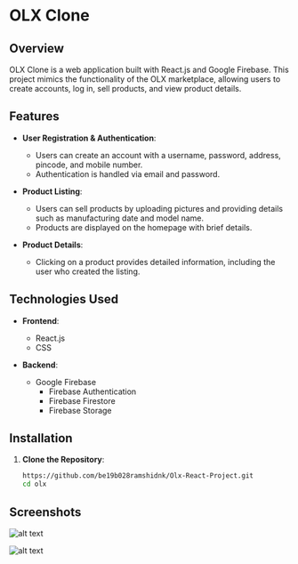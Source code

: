 # OLX Clone

## Overview

OLX Clone is a web application built with React.js and Google Firebase. This project mimics the functionality of the OLX marketplace, allowing users to create accounts, log in, sell products, and view product details.

## Features

- **User Registration & Authentication**: 
  - Users can create an account with a username, password, address, pincode, and mobile number.
  - Authentication is handled via email and password.

- **Product Listing**:
  - Users can sell products by uploading pictures and providing details such as manufacturing date and model name.
  - Products are displayed on the homepage with brief details.

- **Product Details**:
  - Clicking on a product provides detailed information, including the user who created the listing.

## Technologies Used

- **Frontend**:
  - React.js
  - CSS

- **Backend**:
  - Google Firebase
    - Firebase Authentication
    - Firebase Firestore
    - Firebase Storage

## Installation

1. **Clone the Repository**:
   ```bash
   https://github.com/be19b028ramshidnk/Olx-React-Project.git
   cd olx

## Screenshots

![alt text](image-1.png)

![alt text](image.png)
